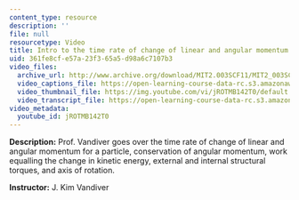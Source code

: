 ```yaml
---
content_type: resource
description: ''
file: null
resourcetype: Video
title: Intro to the time rate of change of linear and angular momentum for a particlecoordinates
uid: 361fe8cf-e57a-23f3-65a5-d98a6c7107b3
video_files:
  archive_url: http://www.archive.org/download/MIT2.003SCF11/MIT2_003SCF11_lec06_300k.mp4
  video_captions_file: https://open-learning-course-data-rc.s3.amazonaws.com/2-003sc-engineering-dynamics-fall-2011/dee55ab352ba5410b0d9ef0e0cd861bb_jROTMB142T0.vtt
  video_thumbnail_file: https://img.youtube.com/vi/jROTMB142T0/default.jpg
  video_transcript_file: https://open-learning-course-data-rc.s3.amazonaws.com/2-003sc-engineering-dynamics-fall-2011/247b09583d9456ef522f473af0efb8e4_jROTMB142T0.pdf
video_metadata:
  youtube_id: jROTMB142T0
---
```


**Description:** Prof. Vandiver goes over the time rate of change of linear and angular momentum for a particle, conservation of angular momentum, work equalling the change in kinetic energy, external and internal structural torques, and axis of rotation.

**Instructor:** J. Kim Vandiver